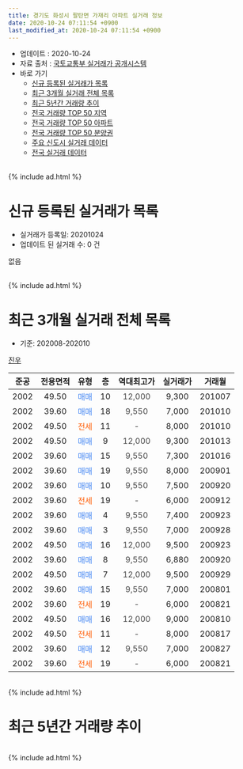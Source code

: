 ```yaml
---
title: 경기도 화성시 팔탄면 가재리 아파트 실거래 정보
date: 2020-10-24 07:11:54 +0900
last_modified_at: 2020-10-24 07:11:54 +0900
---
```


* 업데이트 : 2020-10-24
* 자료 출처 : [국토교통부 실거래가 공개시스템](http://rt.molit.go.kr)
* 바로 가기
    * [신규 등록된 실거래가 목록](#신규-등록된-실거래가-목록)
    * [최근 3개월 실거래 전체 목록](#최근-3개월-실거래-전체-목록)
    * [최근 5년간 거래량 추이](#최근-5년간-거래량-추이)
    * [전국 거래량 TOP 50 지역](https://inasie.github.io/apt-trade-info/최근-3개월-전국에서-가장-거래가-많이-발생한-지역)
    * [전국 거래량 TOP 50 아파트](https://inasie.github.io/apt-trade-info/최근-3개월-전국에서-가장-거래가-많이-발생한-아파트)
    * [전국 거래량 TOP 50 분양권](https://inasie.github.io/apt-trade-info/최근-3개월-전국에서-가장-거래가-많이-발생한-분양권)
    * [주요 신도시 실거래 데이터](https://inasie.github.io/apt-trade-info/주요-신도시)
    * [전국 실거래 데이터](https://inasie.github.io/apt-trade-info/전국)
<br>
{% include ad.html %}
<br>

# 신규 등록된 실거래가 목록
* 실거래가 등록일: 20201024
* 업데이트 된 실거래 수: 0 건

없음

<br>
{% include ad.html %}
<br>

# 최근 3개월 실거래 전체 목록
* 기준: 202008-202010


[진우](https://search.naver.com/search.naver?query=%EA%B2%BD%EA%B8%B0%EB%8F%84+%ED%99%94%EC%84%B1%EC%8B%9C+%ED%8C%94%ED%83%84%EB%A9%B4+%EA%B0%80%EC%9E%AC%EB%A6%AC+%EC%A7%84%EC%9A%B0)

|준공|전용면적|유형|층|역대최고가|실거래가|거래월|
|:---:|:---:|:---:|:---:|:---:|:---:|:---:|
|2002|49.50|<span style="color:#4285f3">매매</span>|10|<span style="color:#444444">12,000</span>|9,300|201007|
|2002|39.60|<span style="color:#4285f3">매매</span>|18|<span style="color:#444444">9,550</span>|7,000|201010|
|2002|49.50|<span style="color:#ff5a00">전세</span>|11|<span style="color:#444444">-</span>|8,000|201010|
|2002|49.50|<span style="color:#4285f3">매매</span>|9|<span style="color:#444444">12,000</span>|9,300|201013|
|2002|39.60|<span style="color:#4285f3">매매</span>|15|<span style="color:#444444">9,550</span>|7,300|201016|
|2002|39.60|<span style="color:#4285f3">매매</span>|19|<span style="color:#444444">9,550</span>|8,000|200901|
|2002|39.60|<span style="color:#4285f3">매매</span>|10|<span style="color:#444444">9,550</span>|7,500|200920|
|2002|39.60|<span style="color:#ff5a00">전세</span>|19|<span style="color:#444444">-</span>|6,000|200912|
|2002|39.60|<span style="color:#4285f3">매매</span>|4|<span style="color:#444444">9,550</span>|7,400|200923|
|2002|39.60|<span style="color:#4285f3">매매</span>|3|<span style="color:#444444">9,550</span>|7,000|200928|
|2002|49.50|<span style="color:#4285f3">매매</span>|16|<span style="color:#444444">12,000</span>|9,500|200923|
|2002|39.60|<span style="color:#4285f3">매매</span>|8|<span style="color:#444444">9,550</span>|6,880|200920|
|2002|49.50|<span style="color:#4285f3">매매</span>|7|<span style="color:#444444">12,000</span>|9,500|200929|
|2002|39.60|<span style="color:#4285f3">매매</span>|15|<span style="color:#444444">9,550</span>|7,000|200801|
|2002|39.60|<span style="color:#ff5a00">전세</span>|19|<span style="color:#444444">-</span>|6,000|200821|
|2002|49.50|<span style="color:#4285f3">매매</span>|16|<span style="color:#444444">12,000</span>|9,000|200810|
|2002|49.50|<span style="color:#ff5a00">전세</span>|11|<span style="color:#444444">-</span>|8,000|200817|
|2002|39.60|<span style="color:#4285f3">매매</span>|12|<span style="color:#444444">9,550</span>|7,000|200827|
|2002|39.60|<span style="color:#ff5a00">전세</span>|19|<span style="color:#444444">-</span>|6,000|200821|


<br>
{% include ad.html %}
<br>

# 최근 5년간 거래량 추이


<div style="width:100%;">
    <canvas id="deal_progress" height="200"></canvas>
</div>

<script>
new Chart(document.getElementById("deal_progress"), {
    type: 'line',
    data: {
        labels: ['201510','201511','201512','201601','201602','201603','201604','201605','201606','201607','201608','201609','201610','201611','201612','201701','201702','201703','201704','201705','201706','201707','201708','201709','201710','201711','201712','201801','201802','201803','201804','201805','201806','201807','201808','201809','201810','201811','201812','201901','201902','201903','201904','201905','201906','201907','201908','201909','201910','201911','201912','202001','202002','202003','202004','202005','202006','202007','202008','202009','202010'],
        datasets: [{
            label: '매매',
            pointRadius: 1,
            data: [5, 2, 7, 4, 7, 7, 7, 9, 1, 3, 8, 2, 5, 3, 3, 6, 5, 9, 7, 2, 6, 5, 3, 7, 3, 4, 2, 5, 4, 6, 4, 6, 5, 3, 4, 8, 1, 2, 1, 1, 2, 3, 3, 3, 3, 4, 1, 2, 4, 3, 1, 3, 1, 7, 9, 6, 4, 6, 3, 7, 4],
            borderColor: "rgba(255, 201, 14, 1)",
            backgroundColor: "rgba(255, 201, 14, 0.5)",
            fill: false,
            lineTension: 0
        },{
            label: '전월세',
            pointRadius: 1,
            data: [1, 2, 4, 5, 2, 7, 2, 3, 2, 3, 6, 5, 5, 1, 3, 1, 5, 4, 3, 5, 4, 3, 4, 6, 1, 1, 6, 4, 0, 4, 2, 0, 2, 6, 1, 3, 2, 3, 4, 3, 2, 3, 4, 4, 4, 2, 3, 2, 2, 1, 2, 2, 7, 4, 0, 2, 2, 0, 3, 1, 1],
            borderColor: "rgba(0, 141, 185, 1)",
            backgroundColor: "rgba(0, 141, 185, 0.5)",
            fill: false,
            lineTension: 0
        }
        ]
    },
    options: {
        responsive: true,
        title: {
            display: false
        },
        tooltips: {
            mode: 'index',
            intersect: false
        },
        hover: {
            mode: 'nearest',
            intersect: true
        },
        scales: {
            xAxes: [{
                display: true,
                scaleLabel: {
                    display: true,
                    labelString: '년/월'
                }
            }],
            yAxes: [{
                display: true,
                ticks: {
                    suggestedMin: 0,
                },
                scaleLabel: {
                    display: true,
                    labelString: '실거래 수'
                }
            }]
        }
    }
});

</script>


<br>
{% include ad.html %}
<br>

